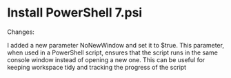 # Install PowerShell 7.psi
Changes:

I added a new parameter NoNewWindow and set it to $true. This parameter, when used in a PowerShell script, ensures that the script runs in the same console window instead of opening a new one. This can be useful for keeping workspace tidy and tracking the progress of the script

